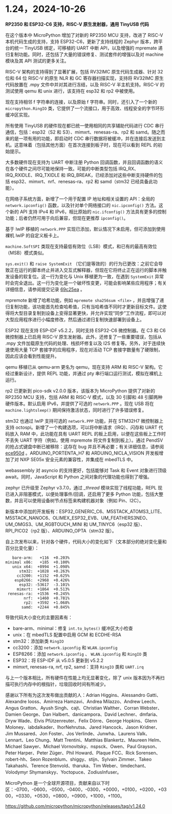 # 1.24，2024-10-26

**RP2350 和 ESP32-C6 支持，RISC-V 原生发射器，通用 TinyUSB 代码**

在这个版本中 MicroPython 增加了对新的 RP2350 MCU 支持，改进了 RISC-V 本机代码生成的支持，支持 ESP32-C6，更新了支持线程的 Zephyr 版本，跨平台的统一 TinyUSB 绑定，可移植的 UART 中断 API，以及增强的 mpremate 递归复制功能。同时，还包括了大量的错误修复、测试套件的增强以及对 machine 模块及其 API 测试的更多关注。

RISC-V 架构的支持得到了显著扩展，包括 RV32IMC 原生代码生成器、针对 32 位和 64 位 RISC-V 的原生 NLR 和 GC 寄存器扫描实现，支持将 RV32IMC 原生代码放置在 .mpy 文件中并对其进行冻结，以及 RISC-V 半主机支持。RISC-V 的测试使用 qemu 和 unix 进行，该支持在 esp32 和 rp2 中被使用。

现在支持相邻 f 字符串的连接，以及原始 f 字符串。同时，还引入了一个新的 `micropython.RingIO` 类，它提供了一个流接口，用于高效、线程安全的字节环形缓冲区实现。

所有使用 TinyUSB 的硬件现在都已统一使用相同的共享辅助代码进行 CDC 串行通信，包括：esp32（S2 和 S3）、mimxrt、renesas-ra、rp2 和 samd。随之而来的是一项有用的功能，即启动时 CDC 串行数据将被缓冲，并在连接后发送到主机。这意味着（包括其他方面）在首次连接到板子时，现在可以看到 REPL 的初始提示。

大多数硬件现在支持为 UART 中断注册 Python 回调函数，并且回调函数的语义在各个硬件之间尽可能地保持一致。可能的中断类型包括 IRQ_RX、IRQ_RXIDLE、IRQ_TXIDLE 和 IRQ_BREAK，已经添加对这些中断支持硬件的包括 esp32、mimxrt、nrf、renesas-ra、rp2 和 samd（stm32 已经具备此功能）。

在网络子系统方面，新增了一个用于配置 IP 地址和相关设置的 API：全局的 `network.ipconfig()` 函数，以及针对单个网络接口的 `nic.ipconfig()` 方法。这个新的 API 支持 IPv4 和 IPv6，相比原始的 `nic.ifconfig()` 方法具有更多的控制功能；后者仍然可用于向后兼容，但现在更推荐 `ipconfig()`。

基于 lwIP 移植的 `network.PPP` 实现已添加，默认情况下未启用，但可添加到使用裸机 lwIP 的自定义板卡上。

`machine.SoftSPI` 类现在支持最低有效位（LSB）模式，和已有的最高有效位（MSB）模式类似。

`sys.exit()` 和 `raise SystemExit` （它们是等效的）的行为已更改：之前它会导致正在运行的脚本终止并进入交互式解释器，但现在它将终止正在运行的脚本并触发设备的软复位。这一行为变化与 Unix 移植更为一致，在遇到 `SystemExit` 异常时会完全退出。这一行为变化是一个破坏性变更，可能会影响某些应用程序；有关详细信息，请参阅提交记录 [69c25ea](https://github.com/micropython/micropython/commit/69c25ea8653566ec97690b5121bd10b753c89426) 。

mpremote 新增了哈希功能，例如 `mpremote sha256sum <file>` ，并且增强了递归复制功能，该功能首先检查哈希值，只有当哈希值不同时才更新目标文件。这使得将大型目录复制到设备上变得显著更快，并允许实现“同步”工作流程，即可以对大型应用程序进行小幅度修改，然后通过递归复制快速部署到设备上。

ESP32 现在支持 ESP-IDF v5.2.2，同时支持 ESP32-C6 微控制器。在 C3 和 C6 微控制器上已启用 RISC-V 原生发射器。此外，还修复了一些重要错误，包括从 .mpy 文件加载原生代码的处理、栈损坏修复以及 I2S 修复等。另外，对于连续快速使用大量 TCP 套接字的应用程序，现在对活动 TCP 套接字数量有了硬限制，因此应该会看到性能提升。

qemu 移植已从 qemu-arm 更名为 qemu，现在支持 ARM 和 RISC-V 架构。它经过重新设计，提供 REPL 功能，并通过 pty 串行端口运行测试，模拟在裸机上运行。

rp2 已更新到 pico-sdk v2.0.0 版本，该版本为 MicroPython 提供了对新的 RP2350 MCU 支持，包括 ARM 和 RISC-V 模式，以及 30 引脚和 48 引脚两种硬件版本。默认启用 IPv6，并提供了可选的 `network.PPP` 。现在 USB 将在 `machine.lightsleep()` 期间保持激活状态，同时进行了许多错误修复。

stm32 也通过 lwIP 支持可选的 `network.PPP` 功能，并在 STM32H7 微控制器上支持 octospi。新增了一个构建选项，可以将中断请求（IRQ）、闪存和 UART 代码放入 RAM 中，此功能在具有 UART REPL 的板上启用，以便在这些板上工作时不丢失 UART 字符（例如，使用 mpremote 将文件复制到板上）。通过 PendSV 的抢占式键盘中断已被移除：这存在 bug 并且不再必要；有关详细信息，请参阅 [ece950d](https://github.com/micropython/micropython/commit/ece950d9bed18554e945188c5a31908c8bfa9a7b) 。ARDUINO_PORTENTA_H7 和 ARDUINO_NICLA_VISION 开发板增加了对 NXP SE05x 安全元素的兼容性，并集成在 mbedTLS 中。

webassembly 对 asyncio 的支持更好，包括能够对 Task 和 Event 对象进行顶级 await。同时，JavaScript 和 Python 之间对象的代理功能也得到了增强。

zephyr 已升级至 Zephyr v3.7.0，通过 *_thread* 模块实现了线程功能，REPL 现已进入非阻塞模式，以便处理事件/回调，还启用了更多 Python 功能，包括大整数，并且可以使用设备树节点标签来构建机器对象（例如 Pin、I2C）。

新版本中添加的开发板有：ESP32_GENERIC_C6、M5STACK_ATOMS3_LITE、M5STACK_NANOC6、OLIMEX_ESP32_EVB、UM_FEATHERS3NEO、UM_OMGS3、UM_RGBTOUCH_MINI 和 UM_TINYC6（esp32 版）、RPI_PICO2（rp2 版）、ARDUINO_OPTA（stm32 版）。

自上次发布以来，针对各个硬件，代码大小的变化如下（文本部分的绝对变化量和百分比变化量）：

```
   bare-arm:   +116  +0.203%
minimal x86:   +185  +0.100%
   unix x64:  +8994  +1.098%
      stm32:  +1028  +0.263%
     cc3200:  +1152  +0.625%
    esp8266:  +2968  +0.426%
      esp32: -53617  -3.101%
     mimxrt:  +1864  +0.513%
 renesas-ra:  +1536  +0.245%
        nrf:  +1460  +0.781%
        rp2:  +3592  +1.068%
       samd:  +2244  +0.845%
```

导致代码大小变化的主要因素有：

* bare-arm、minimal：修复 `int.to_bytes()` 缓冲区大小检查
* unix：在 mbedTLS 配置中启用 GCM 和 ECDHE-RSA
* stm32：添加新类 `RingIO`
* cc3200：添加 `network.ipconfig` 和 `WLAN.ipconfig`
* ESP8266：添加 `network.ipconfig` 、 `WLAN.ipconfig` 和 `RingIO` 类
* ESP32：将 ESP-IDF 从 v5.0.5 更新到 v5.2.2
* mimxrt, renesas-ra, nrf, rp2, samd：支持 `RingIO` 类和 `UART.irq`


与上一个版本相比，所有硬件在性能上均无显著变化，除了 unix 版本因为不再扫描可执行内存中的根指针，垃圾回收时间有所减少。

感谢以下所有为这次发布做出贡献的人：Adrian Higgins、Alessandro Gatti、Alexandre Iooss、Amirreza Hamzavi、Andrea Milazzo、Andrew Leech、Angus Gratton、Ayush Singh、cajt、Christian Walther、Corran Webster、Damien George、Dan Halbert、danicampora、David Lechner、dmfaria、Dryw Wade、Elvis Pfützenreuter、Felix Dörre、George Hopkins、Glenn Moloney、iabdalkader、IhorNehrutsa、Jared Hancock、Jason Kridner、Jim Mussared、Jon Foster、Jos Verlinde、Junwha、Laurens Valk、Lennart、Leo Chung、Matt Trentini、Matthias Blankertz、Maureen Helm、Michael Sawyer、Michael Vornovitsky、nspsck、Owen、Paul Grayson、Peter Harper、Peter Züger、Phil Howard、Plaque FCC、Rick Sorensen、robert-hh、Seon Rozenblum、shiggy、stijn、Sylvain Zimmer、Takeo Takahashi、Terence Stenvold、tharuka、Tim Weber、timdechant、Volodymyr Shymanskyy、Yoctopuce、ZodiusInfuser。

MicroPython 是一个全球开源项目，贡献来自以下时区：-0700，-0600，-0500，-0400，-0300，+0000，+0100，+0200，+0300，+0330，+0530，+0800，+0900，+1000，+1100。

https://github.com/micropython/micropython/releases/tag/v1.24.0

